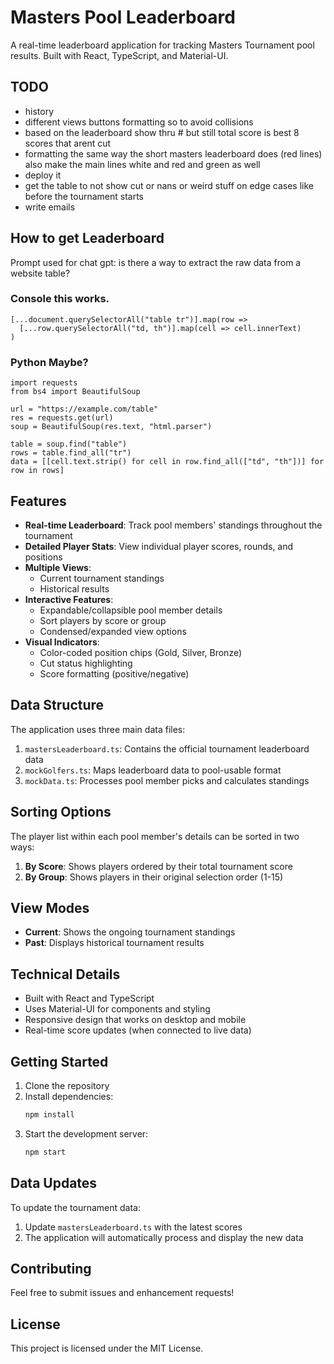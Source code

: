 # Masters Pool Leaderboard

A real-time leaderboard application for tracking Masters Tournament pool results. Built with React, TypeScript, and Material-UI.


## TODO
- history 
- different views buttons formatting so to avoid collisions
- based on the leaderboard show thru # but still total score is best 8 scores that arent cut
- formatting the same way the short masters leaderboard does (red lines) also make the main lines white and red and green as well
- deploy it
- get the table to not show cut or nans or weird stuff on edge cases like before the tournament starts
- write emails


## How to get Leaderboard
Prompt used for chat gpt: is there a way to extract the raw data from a website table?

### Console this works.
```
[...document.querySelectorAll("table tr")].map(row =>
  [...row.querySelectorAll("td, th")].map(cell => cell.innerText)
)
```
### Python Maybe?
```
import requests
from bs4 import BeautifulSoup

url = "https://example.com/table"
res = requests.get(url)
soup = BeautifulSoup(res.text, "html.parser")

table = soup.find("table")
rows = table.find_all("tr")
data = [[cell.text.strip() for cell in row.find_all(["td", "th"])] for row in rows]

```


## Features

- **Real-time Leaderboard**: Track pool members' standings throughout the tournament
- **Detailed Player Stats**: View individual player scores, rounds, and positions
- **Multiple Views**:
  - Current tournament standings
  - Historical results
- **Interactive Features**:
  - Expandable/collapsible pool member details
  - Sort players by score or group
  - Condensed/expanded view options
- **Visual Indicators**:
  - Color-coded position chips (Gold, Silver, Bronze)
  - Cut status highlighting
  - Score formatting (positive/negative)

## Data Structure

The application uses three main data files:

1. `mastersLeaderboard.ts`: Contains the official tournament leaderboard data
2. `mockGolfers.ts`: Maps leaderboard data to pool-usable format
3. `mockData.ts`: Processes pool member picks and calculates standings

## Sorting Options

The player list within each pool member's details can be sorted in two ways:

1. **By Score**: Shows players ordered by their total tournament score
2. **By Group**: Shows players in their original selection order (1-15)

## View Modes

- **Current**: Shows the ongoing tournament standings
- **Past**: Displays historical tournament results

## Technical Details

- Built with React and TypeScript
- Uses Material-UI for components and styling
- Responsive design that works on desktop and mobile
- Real-time score updates (when connected to live data)

## Getting Started

1. Clone the repository
2. Install dependencies:
   ```bash
   npm install
   ```
3. Start the development server:
   ```bash
   npm start
   ```

## Data Updates

To update the tournament data:

1. Update `mastersLeaderboard.ts` with the latest scores
2. The application will automatically process and display the new data

## Contributing

Feel free to submit issues and enhancement requests!

## License

This project is licensed under the MIT License. 